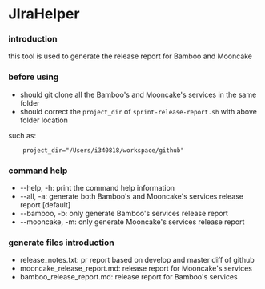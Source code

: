 # JIraHelper

### introduction
this tool is used to generate the release report for Bamboo and Mooncake

### before using
- should git clone all the Bamboo's and Mooncake's services in the same folder
- should correct the `project_dir` of `sprint-release-report.sh` with above folder location

such as:
````
    project_dir="/Users/i340818/workspace/github"
````

### command help
- --help, -h: print the command help information
- --all, -a: generate both Bamboo's and Mooncake's services release report [default]
- --bamboo, -b: only generate Bamboo's services release report
- --mooncake, -m: only generate Mooncake's services release report

### generate files introduction
- release_notes.txt: pr report based on develop and master diff of github
- mooncake_release_report.md: release report for Mooncake's services
- bamboo_release_report.md: release report for Bamboo's services
